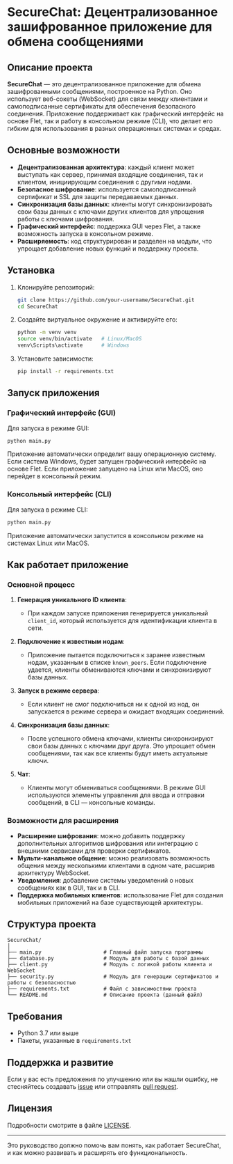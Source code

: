 # SecureChat: Децентрализованное зашифрованное приложение для обмена сообщениями

## Описание проекта

**SecureChat** — это децентрализованное приложение для обмена зашифрованными сообщениями, построенное на Python. Оно использует веб-сокеты (WebSocket) для связи между клиентами и самоподписанные сертификаты для обеспечения безопасного соединения. Приложение поддерживает как графический интерфейс на основе Flet, так и работу в консольном режиме (CLI), что делает его гибким для использования в разных операционных системах и средах.

## Основные возможности

- **Децентрализованная архитектура**: каждый клиент может выступать как сервер, принимая входящие соединения, так и клиентом, инициирующим соединения с другими нодами.
- **Безопасное шифрование**: используется самоподписанный сертификат и SSL для защиты передаваемых данных.
- **Синхронизация базы данных**: клиенты могут синхронизировать свои базы данных с ключами других клиентов для упрощения работы с ключами шифрования.
- **Графический интерфейс**: поддержка GUI через Flet, а также возможность запуска в консольном режиме.
- **Расширяемость**: код структурирован и разделен на модули, что упрощает добавление новых функций и поддержку проекта.

## Установка

1. Клонируйте репозиторий:
   ```bash
   git clone https://github.com/your-username/SecureChat.git
   cd SecureChat
   ```

2. Создайте виртуальное окружение и активируйте его:
   ```bash
   python -m venv venv
   source venv/bin/activate   # Linux/MacOS
   venv\Scripts\activate      # Windows
   ```

3. Установите зависимости:
   ```bash
   pip install -r requirements.txt
   ```

## Запуск приложения

### Графический интерфейс (GUI)
Для запуска в режиме GUI:
```bash
python main.py
```
Приложение автоматически определит вашу операционную систему. Если система Windows, будет запущен графический интерфейс на основе Flet. Если приложение запущено на Linux или MacOS, оно перейдет в консольный режим.

### Консольный интерфейс (CLI)
Для запуска в режиме CLI:
```bash
python main.py
```
Приложение автоматически запустится в консольном режиме на системах Linux или MacOS.

## Как работает приложение

### Основной процесс

1. **Генерация уникального ID клиента**:
   - При каждом запуске приложения генерируется уникальный `client_id`, который используется для идентификации клиента в сети.

2. **Подключение к известным нодам**:
   - Приложение пытается подключиться к заранее известным нодам, указанным в списке `known_peers`. Если подключение удается, клиенты обмениваются ключами и синхронизируют базы данных.

3. **Запуск в режиме сервера**:
   - Если клиент не смог подключиться ни к одной из нод, он запускается в режиме сервера и ожидает входящих соединений.

4. **Синхронизация базы данных**:
   - После успешного обмена ключами, клиенты синхронизируют свои базы данных с ключами друг друга. Это упрощает обмен сообщениями, так как все клиенты будут иметь актуальные ключи.

5. **Чат**:
   - Клиенты могут обмениваться сообщениями. В режиме GUI используются элементы управления для ввода и отправки сообщений, в CLI — консольные команды.

### Возможности для расширения

- **Расширение шифрования**: можно добавить поддержку дополнительных алгоритмов шифрования или интеграцию с внешними сервисами для проверки сертификатов.
- **Мульти-канальное общение**: можно реализовать возможность общения между несколькими клиентами в одном чате, расширив архитектуру WebSocket.
- **Уведомления**: добавление системы уведомлений о новых сообщениях как в GUI, так и в CLI.
- **Поддержка мобильных клиентов**: использование Flet для создания мобильных приложений на базе существующей архитектуры.

## Структура проекта

```
SecureChat/
│
├── main.py                    # Главный файл запуска программы
├── database.py                # Модуль для работы с базой данных
├── client.py                  # Модуль с логикой работы клиента и WebSocket
├── security.py                # Модуль для генерации сертификатов и работы с безопасностью
├── requirements.txt           # Файл с зависимостями проекта
└── README.md                  # Описание проекта (данный файл)
```

## Требования

- Python 3.7 или выше
- Пакеты, указанные в `requirements.txt`

## Поддержка и развитие

Если у вас есть предложения по улучшению или вы нашли ошибку, не стесняйтесь создавать [issue](https://github.com/your-username/SecureChat/issues) или отправлять [pull request](https://github.com/your-username/SecureChat/pulls).
  
## Лицензия

Подробности смотрите в файле [LICENSE](https://creativecommons.org/licenses/by-nc/4.0/).

---

Это руководство должно помочь вам понять, как работает SecureChat, и как можно развивать и расширять его функциональность.
